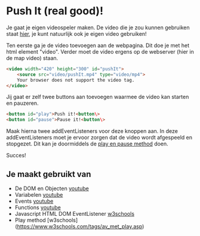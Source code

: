 # Push It (real good)!

Je gaat je eigen videospeler maken. De video die je zou kunnen gebruiken staat [hier](videos/pushIt.mp4), je kunt natuurlijk ook je eigen video gebruiken!

Ten eerste ga je de video toevoegen aan de webpagina. Dit doe je met het html element "video". Verder moet de video ergens op de webserver (hier in de map video) staan. 

```html
<video width="420" height="300" id="pushIt">
	<source src="video/pushIt.mp4" type="video/mp4">
	Your browser does not support the video tag.
</video>
```

Jij gaat er zelf twee buttons aan toevoegen waarmee de video kan starten en pauzeren. 

```html
<button id="play">Push it!<button\>
<button id="pause">Pause it!<button\>
```

Maak hierna twee addEventListeners voor deze knoppen aan. In deze addEventListeners moet je ervoor zorgen dat de video wordt afgespeeld en stopgezet. Dit kan je doormiddels de [play en pause method](https://www.w3schools.com/tags/av_met_play.asp) doen.

Succes!

## Je maakt gebruikt van
- De DOM en Objecten [youtube](https://www.youtube.com/watch?v=k81rBKqwDhU)
- Variabelen [youtube](https://www.youtube.com/watch?v=HfWaYjRrIM4)
- Events [youtube](https://www.youtube.com/watch?v=6jYEabxJXxg)
- Functions [youtube](https://www.youtube.com/watch?v=zC5cvaETdyQ)
- Javascript HTML DOM EventListener [w3schools](https://www.w3schools.com/js/js_htmldom_eventlistener.asp)
- Play method [w3schools] (https://www.w3schools.com/tags/av_met_play.asp)